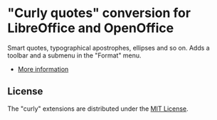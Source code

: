 # "Curly quotes" conversion for LibreOffice and OpenOffice

Smart quotes, typographical apostrophes, ellipses and so on. 
 Adds a toolbar and a submenu in the "Format" menu.

* [More information](https://peter88213.github.io/curly)

## License

The "curly" extensions are distributed under the [MIT License](http://www.opensource.org/licenses/mit-license.php).
